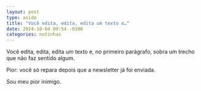 ```yaml
---
layout: post
type: aside
title: "Você edita, edita, edita um texto e…"
date: 2024-10-04 09:54 -0300
categories: notinhas
---
```

Você edita, edita, edita um texto e, no primeiro parágrafo, sobra um trecho que não faz sentido algum.

Pior: você só repara depois que a newsletter já foi enviada.

Sou meu pior inimigo.
